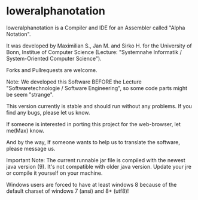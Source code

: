 # loweralphanotation

loweralphanotation is a Compiler and IDE for an Assembler called "Alpha Notation".

It was developed by Maximilian S., Jan M. and Sirko H. for the University of Bonn, Institue of Computer Science (Lecture: "Systemnahe Informatik / System-Oriented Computer Science").

Forks and Pullrequests are welcome.

Note: We developed this Software BEFORE the Lecture "Softwaretechnologie / Software Engineering", so some code parts might be seem "strange".

This version currently is stable and should run without any problems. If you find any bugs, please let us know.

If someone is interested in porting this project for the web-browser, let me(Max) know.

And by the way, If someone wants to help us to translate the software, please message us.

Important Note:
The current runnable jar file is compiled with the newest java version (9). It's not compatible with older java version. Update your jre or compile it yourself on your machine.

Windows users are forced to have at least windows 8 because of the default charset of windows 7 (ansi) and 8+ (utf8)!


 
